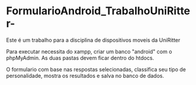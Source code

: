 # FormularioAndroid_TrabalhoUniRitter-
Este é um trabalho para a disciplina de dispositivos moveis da UniRitter

Para executar necessita do xampp, criar um banco "android" com o phpMyAdmin.
As duas pastas devem ficar dentro do htdocs.

O formulario com base nas respostas selecionadas, classifica seu tipo de personalidade, mostra os resultados e salva no banco de dados.
